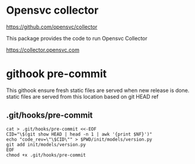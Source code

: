 Opensvc collector
=================

https://github.com/opensvc/collector

This package provides the code to run Opensvc Collector

https://collector.opensvc.com


githook pre-commit
==================

This githook ensure fresh static files are served when new release is done.
static files are served from this location based on git HEAD ref

## .git/hooks/pre-commit

	cat > .git/hooks/pre-commit <<-EOF
	CID="\$(git show HEAD | head -n 1 | awk '{print $NF}')"
	echo "code_rev=\"\$CID\"" > $PWD/init/models/version.py
	git add init/models/version.py
	EOF
	chmod +x .git/hooks/pre-commit
